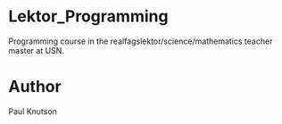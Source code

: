# Lektor_Programming
Programming course in the realfagslektor/science/mathematics teacher master at USN.

# Author
Paul Knutson
